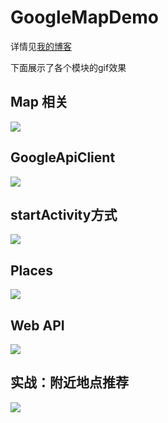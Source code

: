 # GoogleMapDemo

详情见[我的博客](https://ansuote.github.io/2017/06/26/GoogleMap%20%E4%BD%BF%E7%94%A8%E4%BB%8B%E7%BB%8D/)

下面展示了各个模块的gif效果

## Map 相关
![](http://op6c410ta.bkt.clouddn.com/googlemap-map.gif)

## GoogleApiClient
![](http://op6c410ta.bkt.clouddn.com/google-map-google-api-client.gif)

## startActivity方式
![](http://op6c410ta.bkt.clouddn.com/google-map-start-activity.gif)

## Places
![](http://op6c410ta.bkt.clouddn.com/google-map-places.gif)

## Web API
![](http://op6c410ta.bkt.clouddn.com/google-map-web-api.gif)

## 实战：附近地点推荐
![](http://op6c410ta.bkt.clouddn.com/googlemap-custom.gif)
